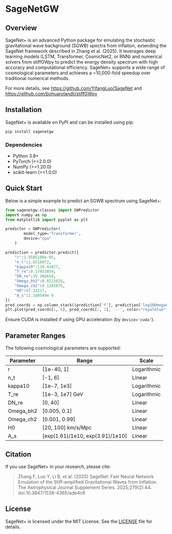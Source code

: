 # SageNetGW


## Overview

SageNet+ is an advanced Python package for emulating the stochastic
gravitational wave background (SGWB) spectra from inflation, extending
the SageNet framework described in Zhang et al. (2025). It leverages
deep learning models (LSTM, Transformer, CosmicNet2, or RNN)
and numerical solvers from stiffGWpy to predict the energy density spectrum
with high accuracy and computational efficiency.
SageNet+ supports a wide range of cosmological parameters and achieves a
~10,000-fold speedup over traditional numerical methods.

For more details, see https://github.com/YifangLuo/SageNet 
and https://github.com/bohuarolandli/stiffGWpy

## Installation

SageNet+ is available on PyPI and can be installed using pip:

```bash
pip install sagenetgw
```

### Dependencies

- Python 3.8+
- PyTorch (>=2.0.0)
- NumPy (>=1.20.0)
- scikit-learn (>=1.0.0)

## Quick Start

Below is a simple example to predict an SGWB spectrum using SageNet+:

```python
from sagenetgw.classes import GWPredictor
import numpy as np
from matplotlib import pyplot as plt

predictor = GWPredictor(
        model_type='Transformer',
        device="cpu"
    )

prediction = predictor.predict({
    "r":3.9585109e-05, 
    "n_t":1.0116972, 
    "kappa10":110.42477, 
    "T_re":0.17453859, 
    "DN_re":39.366618,
    "Omega_bh2":0.0223828, 
    "Omega_ch2":0.1201075, 
    "H0":67.32117, 
    "A_s":2.100549e-9
})
pred_coords = np.column_stack((prediction['f'], prediction['log10OmegaGW']))
plt.plot(pred_coords[:, 0], pred_coords[:, 1], '--', color="royalblue", marker='.')
```

Ensure CUDA is installed if using GPU acceleration (by `device='cuda'`).


## Parameter Ranges

The following cosmological parameters are supported:

| Parameter | Range                            | Scale       |
|-----------|----------------------------------|-------------|
| r         | [1e-40, 1]                       | Logarithmic |
| n_t       | [-1, 6]                          | Linear      |
| kappa10   | [1e-7, 1e3]                      | Logarithmic |
| T_re      | [1e-3, 1e7] GeV                  | Logarithmic |
| DN_re     | [0, 40]                          | Linear      |
| Omega_bh2 | [0.005, 0.1]                     | Linear      |
| Omega_ch2 | [0.001, 0.99]                    | Linear      |
| H0        | [20, 100] km/s/Mpc               | Linear      |
| A_s       | [exp(1.61)/1e10, exp(3.91)/1e10] | Linear      |

## Citation

If you use SageNet+ in your research, please cite:

> Zhang F, Luo Y, Li B, et al. (2025) SageNet: Fast Neural Network Emulation of the Stiff-amplified Gravitational
> Waves from Inflation. The Astrophysical Journal Supplement Series. 2025;279(2):44. doi:10.3847/1538-4365/ade4c6

## License

SageNet+ is licensed under the MIT License. See the [LICENSE](LICENSE) file for details.